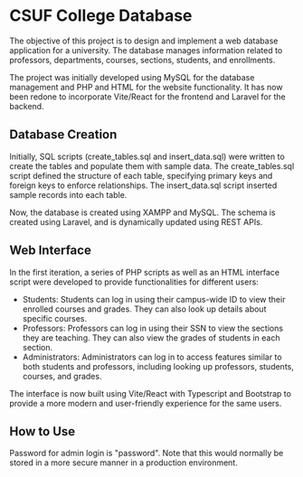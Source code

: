 # CSUF College Database
The objective of this project is to design and implement a web database application for a university. The database manages information related to professors, departments, courses, sections, students, and enrollments.

The project was initially developed using MySQL for the database management and PHP and HTML for the website functionality. It has now been redone to incorporate Vite/React for the frontend and Laravel for the backend.

## Database Creation
Initially, SQL scripts (create_tables.sql and insert_data.sql) were written to create the tables and populate them with sample data. The create_tables.sql script defined the structure of each table, specifying primary keys and foreign keys to enforce relationships. The insert_data.sql script inserted sample records into each table.

Now, the database is created using XAMPP and MySQL. The schema is created using Laravel, and is dynamically updated using REST APIs.



## Web Interface
In the first iteration, a series of PHP scripts as well as an HTML interface script were developed to provide functionalities for different users:
- Students: Students can log in using their campus-wide ID to view their enrolled courses and grades. They can also look up details about specific courses.
- Professors: Professors can log in using their SSN to view the sections they are teaching. They can also view the grades of students in each section.
- Administrators: Administrators can log in to access features similar to both students and professors, including looking up professors, students, courses, and grades.

The interface is now built using Vite/React with Typescript and Bootstrap to provide a more modern and user-friendly experience for the same users.

## How to Use
Password for admin login is "password". Note that this would normally be stored in a more secure manner in a production environment.
